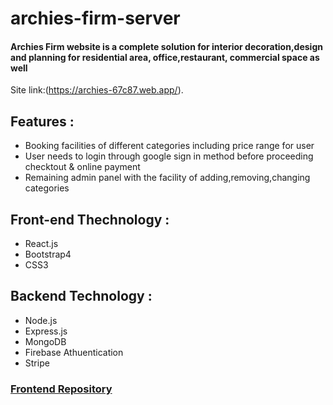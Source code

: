 # archies-firm-server

#### Archies Firm website is a complete solution for interior decoration,design and planning for residential area, office,restaurant, commercial space as well

Site link:(https://archies-67c87.web.app/).

## Features :
- Booking facilities of different categories including price range for user
- User needs to login through google sign in method before proceeding checktout & online payment 
- Remaining admin panel with the facility of adding,removing,changing categories

## Front-end Thechnology :
  - React.js
  - Bootstrap4
  - CSS3
## Backend Technology :

  - Node.js
  - Express.js
  - MongoDB
  - Firebase Athuentication
  - Stripe

 ### [Frontend Repository](https://github.com/Rabeyahabiba/archies-firm-clientside)
